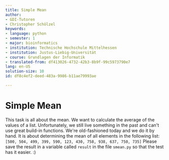 ```yaml
---
title: Simple Mean
author:
- GDI-Tutoren
- Christopher Schölzel
keywords:
- language: python
- semester: 1
- major: bioinformatics
- institution: Technische Hochschule Mittelhessen
- institution: Justus-Liebig-Universität
- course: Grundlagen der Informatik
- translated-from: df413026-4732-42b3-8b9f-99c5973790e7
lang: en-US
solution-size: 10
id: df8c4ef2-deed-483a-9986-b11ae79993ae

---
```

# Simple Mean

This task is all about the mean. We want to calculate the average of the values of a list.
Unfortunately, we still live something in the past and can't use great build-in functions.
We're old-fashioned today and we do it by hand.
It is about determining the mean of all elements in the following list: `[500, 504, 499, 399, 590, 123, 430, 758, 938, 637, 750, 735]`
Please save the result in a variable called `result` in the file `smean.py` so that the test has it easier. :)

